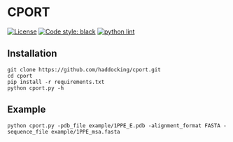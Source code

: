 # CPORT

[![License](https://img.shields.io/badge/License-Apache_2.0-blue.svg)](https://opensource.org/licenses/Apache-2.0)
[![Code style: black](https://img.shields.io/badge/code%20style-black-000000.svg)](https://github.com/psf/black)
[![python lint](https://github.com/haddocking/cport/actions/workflows/lint.yml/badge.svg)](https://github.com/haddocking/cport/actions/workflows/lint.yml)

## Installation

```text
git clone https://github.com/haddocking/cport.git
cd cport
pip install -r requirements.txt
python cport.py -h
```

## Example

```text
python cport.py -pdb_file example/1PPE_E.pdb -alignment_format FASTA -sequence_file example/1PPE_msa.fasta
```
